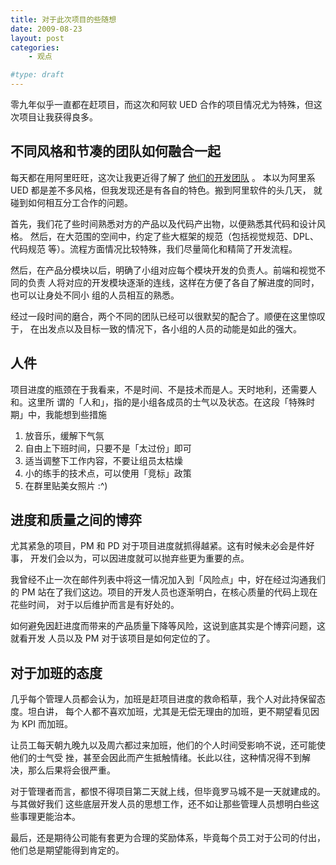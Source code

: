```yaml
---
title: 对于此次项目的些随想
date: 2009-08-23
layout: post
categories:
    - 观点

#type: draft
---
```


零九年似乎一直都在赶项目，而这次和阿软 UED 合作的项目情况尤为特殊，但这次项目让我获得良多。


## 不同风格和节凑的团队如何融合一起

每天都在用阿里旺旺，这次让我更近得了解了 [他们的开发团队](http://www.alisoftued.com/) 。 本以为阿里系 UED 都是差不多风格，但我发现还是有各自的特色。搬到阿里软件的头几天， 就碰到如何相互分工合作的问题。

首先，我们花了些时间熟悉对方的产品以及代码产出物，以便熟悉其代码和设计风格。 然后，在大范围的空间中，约定了些大框架的规范（包括视觉规范、DPL、代码规范 等）。流程方面情况比较特殊，我们尽量简化和精简了开发流程。

然后，在产品分模块以后，明确了小组对应每个模块开发的负责人。前端和视觉不同的负责 人将对应的开发模块逐渐的连线，这样在方便了各自了解进度的同时，也可以让身处不同小 组的人员相互的熟悉。

经过一段时间的磨合，两个不同的团队已经可以很默契的配合了。顺便在这里惊叹于， 在出发点以及目标一致的情况下，各小组的人员的动能是如此的强大。


## 人件

项目进度的瓶颈在于我看来，不是时间、不是技术而是人。天时地利，还需要人和。这里所 谓的「人和」，指的是小组各成员的士气以及状态。在这段「特殊时期」中，我能想到些措施

1. 放音乐，缓解下气氛
2. 自由上下班时间，只要不是「太过份」即可
3. 适当调整下工作内容，不要让组员太枯燥
4. 小的练手的技术点，可以使用「竞标」政策
5. 在群里贴美女照片 :^)


## 进度和质量之间的博弈

尤其紧急的项目，PM 和 PD 对于项目进度就抓得越紧。这有时候未必会是件好事， 开发们会以为，可以因进度就可以抛弃些更为重要的点。

我曾经不止一次在邮件列表中将这一情况加入到「风险点」中，好在经过沟通我们的 PM 站在了我们这边。项目的开发人员也逐渐明白，在核心质量的代码上现在花些时间， 对于以后维护而言是有好处的。

如何避免因赶进度而带来的产品质量下降等风险，这说到底其实是个博弈问题，这就看开发 人员以及 PM 对于该项目是如何定位的了。


## 对于加班的态度

几乎每个管理人员都会认为，加班是赶项目进度的救命稻草，我个人对此持保留态度。坦白讲， 每个人都不喜欢加班，尤其是无偿无理由的加班，更不期望看见因为 KPI 而加班。

让员工每天朝九晚九以及周六都过来加班，他们的个人时间受影响不说，还可能使他们的士气受 挫，甚至会因此而产生抵触情绪。长此以往，这种情况得不到解决，那么后果将会很严重。

对于管理者而言，都恨不得项目第二天就上线，但毕竟罗马城不是一天就建成的。与其做好我们 这些底层开发人员的思想工作，还不如让那些管理人员想明白些这些事理更能治本。

最后，还是期待公司能有套更为合理的奖励体系，毕竟每个员工对于公司的付出，他们总是期望能得到肯定的。
